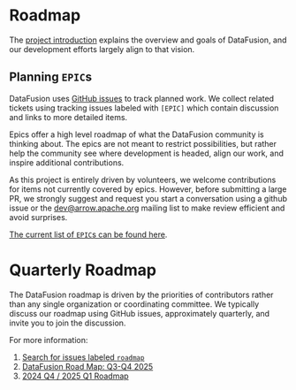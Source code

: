 <!--
Licensed to the Apache Software Foundation (ASF) under one
or more contributor license agreements. See the NOTICE file
distributed with this work for additional information
regarding copyright ownership. The ASF licenses this file
to you under the Apache License, Version 2.0 (the
"License"); you may not use this file except in compliance
with the License. You may obtain a copy of the License at

    http://www.apache.org/licenses/LICENSE-2.0

Unless required by applicable law or agreed to in writing,
software distributed under the License is distributed on an
"AS IS" BASIS, WITHOUT WARRANTIES OR CONDITIONS OF ANY
KIND, either express or implied. See the License for the
specific language governing permissions and limitations
under the License.
-->

# Roadmap

The [project introduction](../user-guide/introduction) explains the
overview and goals of DataFusion, and our development efforts largely
align to that vision.

## Planning `EPIC`s

DataFusion uses [GitHub
issues](https://github.com/apache/datafusion/issues) to track
planned work. We collect related tickets using tracking issues labeled
with `[EPIC]` which contain discussion and links to more detailed items.

Epics offer a high level roadmap of what the DataFusion
community is thinking about. The epics are not meant to restrict
possibilities, but rather help the community see where development is
headed, align our work, and inspire additional contributions.

As this project is entirely driven by volunteers, we welcome
contributions for items not currently covered by epics. However,
before submitting a large PR, we strongly suggest and request you
start a conversation using a github issue or the
[dev@arrow.apache.org](mailto:dev@arrow.apache.org) mailing list to
make review efficient and avoid surprises.

[The current list of `EPIC`s can be found here](https://github.com/apache/datafusion/issues?q=is%3Aissue+is%3Aopen+epic).

# Quarterly Roadmap

The DataFusion roadmap is driven by the priorities of contributors rather than
any single organization or coordinating committee. We typically discuss our
roadmap using GitHub issues, approximately quarterly, and invite you to join the
discussion.

For more information:

1. [Search for issues labeled `roadmap`](https://github.com/apache/datafusion/issues?q=is%3Aissue%20%20%20roadmap)
2. [DataFusion Road Map: Q3-Q4 2025](https://github.com/apache/datafusion/issues/15878)
3. [2024 Q4 / 2025 Q1 Roadmap](https://github.com/apache/datafusion/issues/13274)
